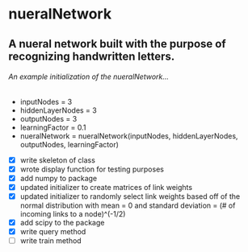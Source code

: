 # nueralNetwork
## A nueral network built with the purpose of recognizing handwritten letters.
###### An example initialization of the nueralNetwork...
- inputNodes = 3
- hiddenLayerNodes = 3
- outputNodes = 3
- learningFactor = 0.1
- nueralNetwork = nueralNetwork(inputNodes, hiddenLayerNodes, outputNodes, learningFactor)
- [x] write skeleton of class
- [x] wrote display function for testing purposes
- [x] add numpy to package
- [x] updated initializer to create matrices of link weights
- [x] updated initializer to randomly select link weights based off of the normal distribution with mean = 0 and standard deviation = (# of incoming links to a node)^(-1/2)
- [x] add scipy to the package
- [x] write query method
- [ ] write train method
